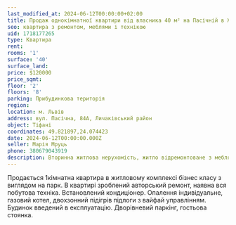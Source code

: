 ```yaml
---
last_modified_at: 2024-06-12T00:00:00+02:00
title: Продаж однокімнатної квартири від власника 40 м² на Пасічній в ЖК Тіфані
seo: квартира з ремонтом, меблями і технікою
uid: 1718177265
type: Квартира
rent:
rooms: '1'
surface: '40'
surface_land:
price: $120000
price_sqmt:
floor: '2'
floors: '8'
parking: Прибудинкова територія
region:
location: м. Львів
address: вул. Пасічна, 84А, Личаківський район
object: Тіфані
coordinates: 49.821897,24.074423
date: 2024-06-12T00:00:00.000Z
seller: Марія Мруць
phone: 380679043919
description: Вторинна житлова нерухомість, житло відремонтоване з меблями і технікою, придатне і готове для проживання
---
```


Продається 1кімнатна квартира в житловому комплексі бізнес класу з виглядом на парк. В квартирі зроблений авторський ремонт, наявна вся побутова техніка. Встановлений кондиціонер. Опалення індивідуальне, газовий котел, двохзонний підігрів підлоги з вайфай управлінням. Будинок введений в експлуатацію. Дворівневий паркінг, гостьова стоянка.
